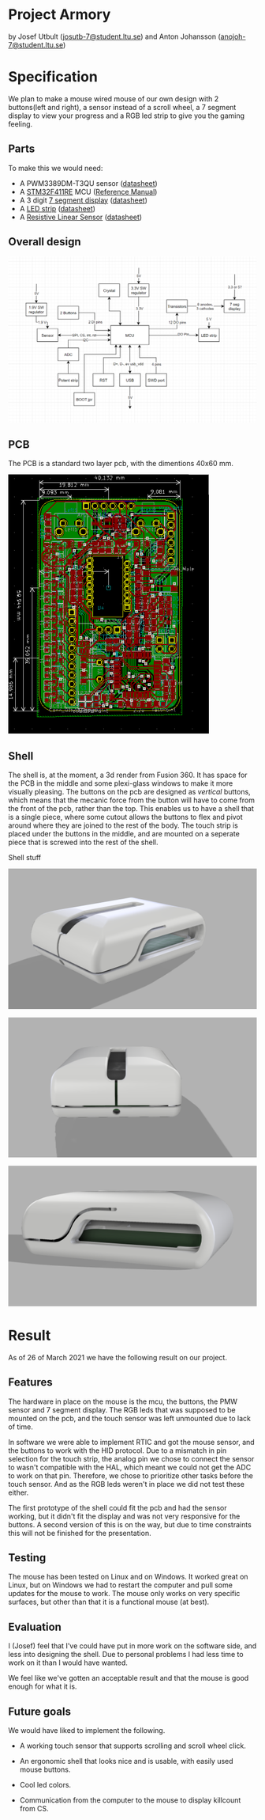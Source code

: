 # Project Armory
by Josef Utbult (josutb-7@student.ltu.se) and Anton Johansson (anojoh-7@student.ltu.se)

# Specification
We plan to make a mouse wired mouse of our own design with 2 buttons(left and right), a sensor 
instead of a scroll wheel, a 7 segment display to view your progress and a RGB led strip to give 
you the gaming feeling.

## Parts
To make this we would need:
- A PWM3389DM-T3QU sensor ([datasheet](https://www.pixart.com/products-detail/4/PMW3389DM-T3QU))
- A [STM32F411RE](https://www.st.com/en/microcontrollers-microprocessors/stm32f411re.html#overview) MCU ([Reference Manual](https://www.st.com/resource/en/reference_manual/dm00119316-stm32f411xce-advanced-armbased-32bit-mcus-stmicroelectronics.pdf))
- A 3 digit [7 segment display](https://www.elfa.se/en/segment-led-display-mm-red-tht-everlight-electronics-elt315surwa-s530-a3/p/11068625?q=7+segment+display&pos=43&origPos=42&origPageSize=50&track=true) ([datasheet](https://www.elfa.se/Web/Downloads/_t/ds/ELT315SURWA-S530-A3_eng_tds.pdf))
- A [LED strip](https://www.elfa.se/en/ws2812b-led-strip-rgb-5v-18w-1m-seeed-studio-104990014/p/30089752?track=true&no-cache=true) ([datasheet](https://www.elfa.se/Web/Downloads/_t/ds/WS2812B_104990014_eng_tds.pdf))
- A [Resistive Linear Sensor](https://www.digikey.com/en/products/detail/spectra-symbol/SP-L-0012-103-1--RH/2175422) ([datasheet](https://media.digikey.com/pdf/Data%20Sheets/Spectra%20Symbol/SP%20Series%20SoftPot.pdf))

## Overall design
![design](https://github.com/Froopas/E7020E_Project/blob/main/img/Design.PNG "Design")

## PCB
The PCB is a standard two layer pcb, with the dimentions 40x60 mm.

![pcb](https://github.com/Froopas/E7020E_Project/blob/main/img/pcb.png "pcb")

## Shell
The shell is, at the moment, a 3d render from Fusion 360. It has space for the PCB in the middle 
and some plexi-glass windows to make it more visually pleasing. The buttons on the pcb are 
designed as *vertical* buttons, which means that the mecanic force from the button will have to 
come from the front of the pcb, rather than the top. This enables us to have a shell that is a 
single piece, where some cutout allows the buttons to flex and pivot around where they are joined 
to the rest of the body. The touch strip is placed under the buttons in the middle, and are mounted 
on a seperate piece that is screwed into the rest of the shell.

Shell stuff

![Mouse_1](https://github.com/Froopas/E7020E_Project/blob/main/img/Mouse_1.png "Mouse_1")

![Mouse_2](https://github.com/Froopas/E7020E_Project/blob/main/img/Mouse_2.png "Mouse_2")

![Mouse_3](https://github.com/Froopas/E7020E_Project/blob/main/img/Mouse_3.png "Mouse_3")

# Result

As of 26 of March 2021 we have the following result on our project.

## Features

The hardware in place on the mouse is the mcu, the buttons, the PMW sensor and 7 segment 
display. The RGB leds that was supposed to be mounted on the pcb, and the touch sensor was left 
unmounted due to lack of time.

In software we were able to implement RTIC and got the mouse sensor, and the buttons to work with the 
HID protocol. Due to a mismatch in pin selection for the touch strip, the analog pin we chose to connect
the sensor to wasn't compatible with the HAL, which meant we could not get the ADC to work on that pin. 
Therefore, we chose to prioritize other tasks before the touch sensor. And as the RGB leds weren't in 
place we did not test these either.

The first prototype of the shell could fit the pcb and had the sensor working, but it didn't fit the 
display and was not very responsive for the buttons. A second version of this is on the way, but due to 
time constraints this will not be finished for the presentation.

## Testing

The mouse has been tested on Linux and on Windows. It worked great on Linux, but on Windows we had to 
restart the computer and pull some updates for the mouse to work. The mouse only works on very specific
surfaces, but other than that it is a functional mouse (at best).

## Evaluation

I (Josef) feel that I've could have put in more work on the software side, and less into designing the 
shell. Due to personal problems I had less time to work on it than I would have wanted. 

We feel like we've gotten an acceptable result and that the mouse is good enough for what it is.

## Future goals

We would have liked to implement the following.

* A working touch sensor that supports scrolling and scroll wheel click.

* An ergonomic shell that looks nice and is usable, with easily used mouse buttons.

* Cool led colors.

* Communication from the computer to the mouse to display killcount from CS.